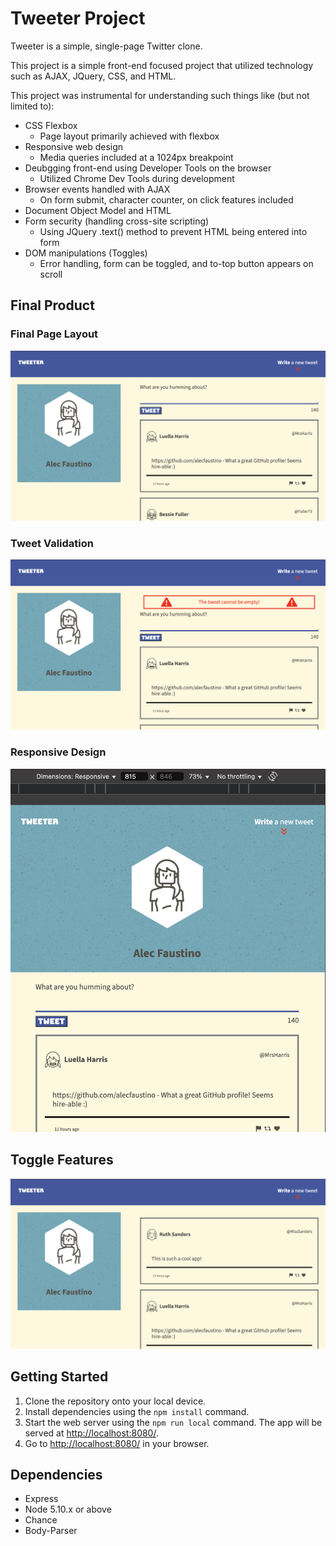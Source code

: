 # Tweeter Project

Tweeter is a simple, single-page Twitter clone.

This project is a simple front-end focused project that utilized technology such as AJAX, JQuery, CSS, and HTML. 

This project was instrumental for understanding such things like (but not limited to): 
- CSS Flexbox
  - Page layout primarily achieved with flexbox
- Responsive web design
  - Media queries included at a 1024px breakpoint
- Deubgging front-end using Developer Tools on the browser
  - Utilized Chrome Dev Tools during development
- Browser events handled with AJAX
  - On form submit, character counter, on click features included
- Document Object Model and HTML
- Form security (handling cross-site scripting)
  - Using JQuery .text() method to prevent HTML being entered into form
- DOM manipulations (Toggles)
  - Error handling, form can be toggled, and to-top button appears on scroll

## Final Product
### Final Page Layout
![Final Page Layout](/images/main.png)

### Tweet Validation
![Error Validation](/images/validation.png)

### Responsive Design
![Responsive Design](/images/responsive.png)

## Toggle Features
![Toggle Tweet Form](/images/toggle.png)


## Getting Started
1. Clone the repository onto your local device.
2. Install dependencies using the `npm install` command.
3. Start the web server using the `npm run local` command. The app will be served at <http://localhost:8080/>.
4. Go to <http://localhost:8080/> in your browser.

## Dependencies

- Express
- Node 5.10.x or above
- Chance
- Body-Parser
